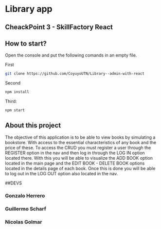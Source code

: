 # Library app
## CheackPoint 3 - SkillFactory React

## How to start?

Open the console and put the following comands in an empty file.

First
```sh
git clone https://github.com/CoyuyoUTN/Library--admin-with-react
```

Second 
```sh
npm install
```

Third:

```sh
npm start
```

## About this project

The objective of this application is to be able to view books by simulating a bookstore. With access to the essential characteristics of any book and the price of these.
To access the CRUD you must register a user through the REGISTER option in the nav and then log in through the LOG IN option located there.
With this you will be able to visualize the ADD BOOK option located in the main page and the EDIT BOOK - DELETE BOOK options located in the details page of each book.
Once this is done you will be able to log out in the LOG OUT option also located in the nav.

##DEVS
### Gonzalo Herrero
### Guillermo Scharf
### Nicolas Golmar